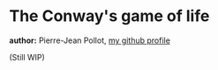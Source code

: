 # The Conway's game of life

**author:** Pierre-Jean Pollot, [my github profile](https://github.com/pjpollot)

(Still WIP)